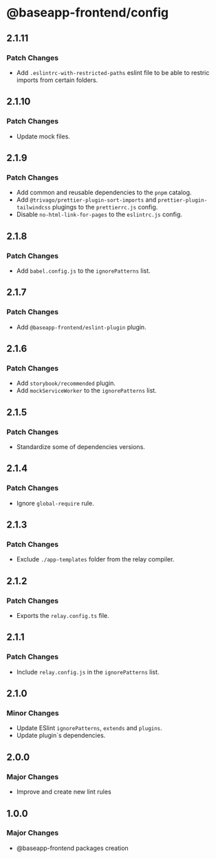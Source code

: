 # @baseapp-frontend/config

## 2.1.11

### Patch Changes

- Add `.eslintrc-with-restricted-paths` eslint file to be able to restric imports from certain folders.

## 2.1.10

### Patch Changes

- Update mock files.

## 2.1.9

### Patch Changes

- Add common and reusable dependencies to the `pnpm` catalog.
- Add `@trivago/prettier-plugin-sort-imports` and `prettier-plugin-tailwindcss` plugings to the `prettierrc.js` config.
- Disable `no-html-link-for-pages` to the `eslintrc.js` config.

## 2.1.8

### Patch Changes

- Add `babel.config.js` to the `ignorePatterns` list.

## 2.1.7

### Patch Changes

- Add `@baseapp-frontend/eslint-plugin` plugin.

## 2.1.6

### Patch Changes

- Add `storybook/recommended` plugin.
- Add `mockServiceWorker` to the `ignorePatterns` list.

## 2.1.5

### Patch Changes

- Standardize some of dependencies versions.

## 2.1.4

### Patch Changes

- Ignore `global-require` rule.

## 2.1.3

### Patch Changes

- Exclude `./app-templates` folder from the relay compiler.

## 2.1.2

### Patch Changes

- Exports the `relay.config.ts` file.

## 2.1.1

### Patch Changes

- Include `relay.config.js` in the `ignorePatterns` list.

## 2.1.0

### Minor Changes

- Update ESlint `ignorePatterns`, `extends` and `plugins`.
- Update plugin`s dependencies.

## 2.0.0

### Major Changes

- Improve and create new lint rules

## 1.0.0

### Major Changes

- @baseapp-frontend packages creation
